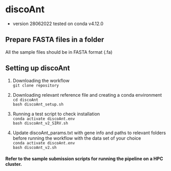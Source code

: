 # discoAnt
- version 28062022
tested on conda v4.12.0

## Prepare FASTA files in a folder
All the sample files should be in FASTA format (.fa)

## Setting up discoAnt

1. Downloading the workflow \
  ```git clone repository```
  
2. Downloading relevant reference file and creating a conda environment \
  ```cd discoAnt``` \
  ```bash discoAnt_setup.sh```
  
3. Running a test script to check installation \
  ```conda activate discoAnt.env``` \
  ```bash discoAnt_v2_SIRV.sh```
  
4. Update discoAnt_params.txt with gene info and paths to relevant folders before running the workflow with the data set of your choice \
  ```conda activate discoAnt.env``` \
  ```bash discoAnt_v2.sh```

#### Refer to the sample submission scripts for running the pipeline on a HPC cluster.




